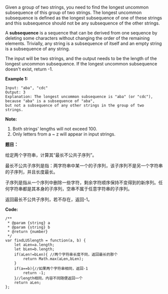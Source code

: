 Given a group of two strings, you need to find the longest uncommon subsequence of this group of two strings. The longest uncommon subsequence is defined as the longest subsequence of one of these strings and this subsequence should not be any subsequence of the other strings.

A **subsequence** is a sequence that can be derived from one sequence by deleting some characters without changing the order of the remaining elements. Trivially, any string is a subsequence of itself and an empty string is a subsequence of any string.

The input will be two strings, and the output needs to be the length of the longest uncommon subsequence. If the longest uncommon subsequence doesn't exist, return -1.

**Example 1:**

	Input: "aba", "cdc"
	Output: 3
	Explanation: The longest uncommon subsequence is "aba" (or "cdc"), 
	because "aba" is a subsequence of "aba", 
	but not a subsequence of any other strings in the group of two strings. 

**Note:**

1. Both strings' lengths will not exceed 100.
2. Only letters from a ~ z will appear in input strings.

**题目：**

给定两个字符串，计算其“最长不公共子序列”。

最长不公共子序列是指：两字符串中某一个的子序列，该子序列不是另一个字符串的子序列，并且长度最长。

子序列是指从一个序列中删除一些字符，剩余字符顺序保持不变得到的新序列。任何字符串都是其本身的子序列，空串不属于任意字符串的子序列。

返回最长不公共子序列，若不存在，返回-1。


**Code:**
	
	/**
	 * @param {string} a
	 * @param {string} b
	 * @return {number}
	 */
	var findLUSlength = function(a, b) {
	    let aLen=a.length;
	    let bLen=b.length;
	    if(aLen!=bLen){ //两个字符串长度不同，返回最长的那个
	    	return Math.max(aLen,bLen);
	    }
	    if(a==b){//如果两个字符串相同，返回-1
	    	return -1;
	    }//length相同，内容不同随便返回一个
	    return aLen;
	};
